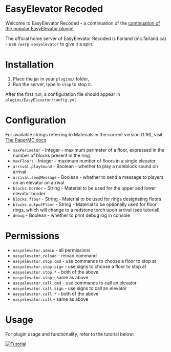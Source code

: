 # EasyElevator Recoded

Welcome to EasyElevator Recoded - a continuation of the [continuation of the popular EasyElevator plugin!](https://www.spigotmc.org/resources/easyelevator-1-11.40360/)

The official home server of EasyElevator Recoded is Farland (mc.farland.ca) - use `/warp easyelevator` to give it a spin.


# Installation

1. Place the jar in your `plugins/` folder,
2. Run the server, type in `stop` to stop it.

After the first run, a configuration file should appear in `plugins/EasyElevator/config.yml`.


# Configuration

For available strings referring to Materials in the current version (1.16), visit [The PaperMC docs](https://papermc.io/javadocs/paper/1.16/org/bukkit/Material.html)

* `maxPerimeter` - Integer - maximum perimeter of a floor, expressed in the number of blocks present in the ring
* `maxFloors` - Integer - maximum number of floors in a single elevator
* `arrival.playSound` - Boolean - whether to play a noteblock sound on arrival
* `arrival.sendMessage` - Boolean - whether to send a message to players on an elevator on arrival
* `blocks.border` - String - Material to be used for the upper and lower elevator border
* `blocks.floor` - String - Material to be used for rings designating floors
* `blocks.outputFloor` - String - Material to be optionally used for floor rings, which will change to a redstone torch upon arrival (see tutorial)
* `debug` - Boolean - whether to print debug log in console


# Permissions

* `easyelevator.admin` - all permissions
* `easyelevator.reload` - reload command
* `easyelevator.stop.cmd` - use commands to choose a floor to stop at
* `easyelevator.stop.sign` - use signs to choose a floor to stop at
* `easyelevator.stop.*` - both of the above
* `easyelevator.stop` - same as above
* `easyelevator.call.cmd` - use commands to call an elevator
* `easyelevator.call.sign` - use signs to call an elevator
* `easyelevator.call.*` - both of the above
* `easyelevator.call` - same as above


# Usage

For plugin usage and functionality, refer to the tutorial below:

[![Tutorial](https://img.youtube.com/vi/r4gagDp9kMg/0.jpg)](https://www.youtube.com/watch?v=r4gagDp9kMg)
